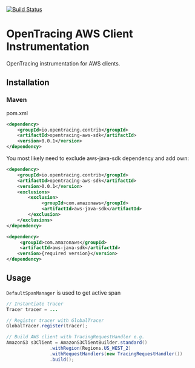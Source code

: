 [![Build Status][ci-img]][ci]

# OpenTracing AWS Client Instrumentation
OpenTracing instrumentation for AWS clients.

## Installation

### Maven
pom.xml
```xml
<dependency>
    <groupId>io.opentracing.contrib</groupId>
    <artifactId>opentracing-aws-sdk</artifactId>
    <version>0.0.1</version>
</dependency>
```

You most likely need to exclude aws-java-sdk dependency and add own:
```xml
<dependency>
    <groupId>io.opentracing.contrib</groupId>
    <artifactId>opentracing-aws-sdk</artifactId>
    <version>0.0.1</version>
    <exclusions>
        <exclusion>
             <groupId>com.amazonaws</groupId>
             <artifactId>aws-java-sdk</artifactId>
        </exclusion>
    </exclusions>
</dependency>

<dependency>
     <groupId>com.amazonaws</groupId>
     <artifactId>aws-java-sdk</artifactId>
    <version>{required version}</version>
</dependency>

```

## Usage

`DefaultSpanManager` is used to get active span

```java
// Instantiate tracer
Tracer tracer = ...

// Register tracer with GlobalTracer
GlobalTracer.register(tracer);

// Build AWS client with TracingRequestHandler e.g.
AmazonS3 s3Client = AmazonS3ClientBuilder.standard()
                .withRegion(Regions.US_WEST_2)
                .withRequestHandlers(new TracingRequestHandler())
                .build();

```


[ci-img]: https://travis-ci.org/opentracing-contrib/aws-sdk.svg?branch=master
[ci]: https://travis-ci.org/opentracing-contrib/aws-sdk

